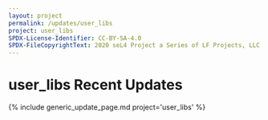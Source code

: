 ```yaml
---
layout: project
permalink: /updates/user_libs
project: user_libs
SPDX-License-Identifier: CC-BY-SA-4.0
SPDX-FileCopyrightText: 2020 seL4 Project a Series of LF Projects, LLC.
---
```

# user_libs Recent Updates

{% include generic_update_page.md project='user_libs' %}
